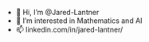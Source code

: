 - 👋 Hi, I’m @Jared-Lantner
- 👀 I’m interested in Mathematics and AI
- 📫 linkedin.com/in/jared-lantner/

<!---
Jared-Lantner/Jared-Lantner is a ✨ special ✨ repository because its `README.md` (this file) appears on your GitHub profile.
You can click the Preview link to take a look at your changes.
--->

